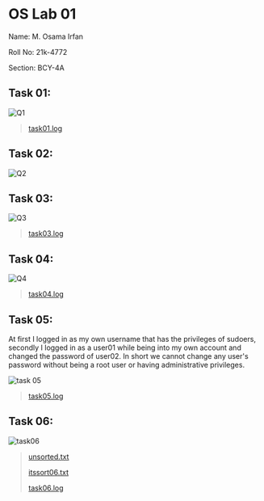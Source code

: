 # OS Lab 01
Name: M. Osama Irfan

Roll No: 21k-4772

Section: BCY-4A

## Task 01: 
![Q1](https://user-images.githubusercontent.com/115397536/216751173-46f0230a-1abb-4241-8a3c-fd11d73e2588.png)
> [task01.log](https://github.com/osamaairfan/OsLabSpr23/files/10607830/task01.log)

## Task 02:
![Q2](https://user-images.githubusercontent.com/115397536/216751185-f7eea995-a3e4-4c5c-a89b-ce6857a39614.png)

## Task 03:
![Q3](https://user-images.githubusercontent.com/115397536/216751608-70131823-f793-4bbb-9e4e-2d348251a1ff.png)
> [task03.log](https://github.com/osamaairfan/OsLabSpr23/files/10607832/task03.log)

## Task 04:
![Q4](https://user-images.githubusercontent.com/115397536/216752493-706a8fda-18f5-43f4-b780-d6b2af9d2b72.png)
> [task04.log](https://github.com/osamaairfan/OsLabSpr23/files/10607873/task04.log)

## Task 05:
At first I logged in as my own username that has the privileges of sudoers, secondly I logged in as a user01 while being into my own account and changed the password of user02. In short we cannot change any user's password without being a root user or having administrative privileges. 

![task 05](https://user-images.githubusercontent.com/115397536/216953599-10bd1adf-e791-45d5-aed7-f6d95aee8748.png)
> [task05.log](https://github.com/osamaairfan/OsLabSpr23/files/10662276/task05.log)

## Task 06:
![task06](https://user-images.githubusercontent.com/115397536/216963769-b4e531ac-aad3-4a80-ae33-2d235e8a2737.png)

> [unsorted.txt](https://github.com/osamaairfan/OsLabSpr23/files/10662648/unsorted.txt)
> 
> [itssort06.txt](https://github.com/osamaairfan/OsLabSpr23/files/10662650/itssort06.txt)
> 
> [task06.log](https://github.com/osamaairfan/OsLabSpr23/files/10662651/task06.log)


